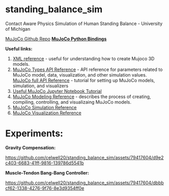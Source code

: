 # standing_balance_sim
Contact Aware Physics Simulation of Human Standing Balance - University of Michigan

[MuJoCo Github Repo](https://github.com/google-deepmind/mujoco?tab=readme-ov-file)
**[MuJoCo Python Bindings](https://mujoco.readthedocs.io/en/latest/python.html)**

**Useful links:**

1. [XML reference](https://mujoco.readthedocs.io/en/stable/XMLreference.html#body-geom) - useful for understanding how to create Mujoco 3D models.
2. [MuJoCo Types API Reference](https://mujoco.readthedocs.io/en/stable/APIreference/APItypes.html#mjtsensor) - API reference for parameters related to MuJoCo model, data, visualization, and other simulation values.
      [MuJoCo full API Reference](https://mujoco.readthedocs.io/en/latest/APIreference/index.html) - tutorial for setting up MuJoCo models, simulation, and visualizers
3. [Useful MuJoCo Jupyter Notebook Tutorial](https://colab.research.google.com/github/google-deepmind/mujoco/blob/main/python/tutorial.ipynb#scrollTo=Z6NDYJ8IOVt7)
4. [MuJoCo Modeling Reference](https://mujoco.readthedocs.io/en/stable/modeling.html) - describes the process of creating, compiling, controlling, and visualizaing MuJoCo models.
5. [MuJoCo Simulation Reference](https://mujoco.readthedocs.io/en/latest/programming/simulation.html#forward-dynamics)
6. [MuJoCo Visualization Reference](https://mujoco.readthedocs.io/en/latest/programming/visualization.html#rendering)

# **Experiments:**

**Gravity Compensation:**

https://github.com/celwell20/standing_balance_sim/assets/79417604/d9e2c403-6683-41ff-9816-139786d5541b






**Muscle-Tendon Bang-Bang Controller:**

https://github.com/celwell20/standing_balance_sim/assets/79417604/dbbbcf62-1338-4276-9f76-8e3d9354ff0e




